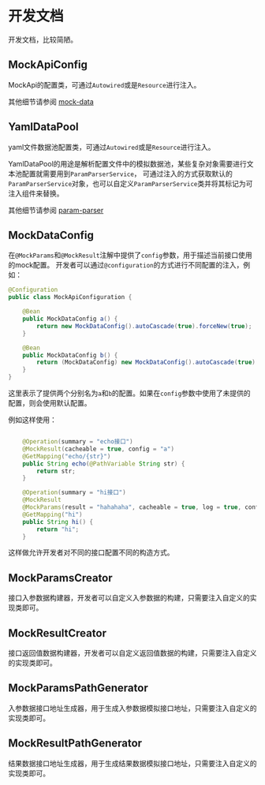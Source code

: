 # 开发文档

开发文档，比较简陋。

## MockApiConfig

MockApi的配置类，可通过`Autowired`或是`Resource`进行注入。

其他细节请参阅 [mock-data](https://github.com/Velrif/mock-data)

## YamlDataPool

yaml文件数据池配置类，可通过`Autowired`或是`Resource`进行注入。

YamlDataPool的用途是解析配置文件中的模拟数据池，某些复杂对象需要进行文本池配置就需要用到`ParamParserService`，
可通过注入的方式获取默认的`ParamParserService`对象，也可以自定义`ParamParserService`类并将其标记为可注入组件来替换。

其他细节请参阅 [param-parser](https://github.com/Velrif/param-parser)

## MockDataConfig

在`@MockParams`和`@MockResult`注解中提供了`config`参数，用于描述当前接口使用的mock配置。
开发者可以通过`@configuration`的方式进行不同配置的注入，例如：

```java
@Configuration
public class MockApiConfiguration {

    @Bean
    public MockDataConfig a() {
        return new MockDataConfig().autoCascade(true).forceNew(true);
    }

    @Bean
    public MockDataConfig b() {
        return (MockDataConfig) new MockDataConfig().autoCascade(true).forceNew(true).fieldValue(String.class, "123");
    }
}
```

这里表示了提供两个分别名为`a`和`b`的配置。如果在`config`参数中使用了未提供的配置，则会使用默认配置。

例如这样使用：

```java

    @Operation(summary = "echo接口")
    @MockResult(cacheable = true, config = "a")
    @GetMapping("echo/{str}")
    public String echo(@PathVariable String str) {
        return str;
    }

    @Operation(summary = "hi接口")
    @MockResult
    @MockParams(result = "hahahaha", cacheable = true, log = true, config = "b")
    @GetMapping("hi")
    public String hi() {
        return "hi";
    }

```

这样做允许开发者对不同的接口配置不同的构造方式。

## MockParamsCreator

接口入参数据构建器，开发者可以自定义入参数据的构建，只需要注入自定义的实现类即可。

## MockResultCreator

接口返回值数据构建器，开发者可以自定义返回值数据的构建，只需要注入自定义的实现类即可。

## MockParamsPathGenerator

入参数据接口地址生成器，用于生成入参数据模拟接口地址，只需要注入自定义的实现类即可。

## MockResultPathGenerator

结果数据接口地址生成器，用于生成结果数据模拟接口地址，只需要注入自定义的实现类即可。
